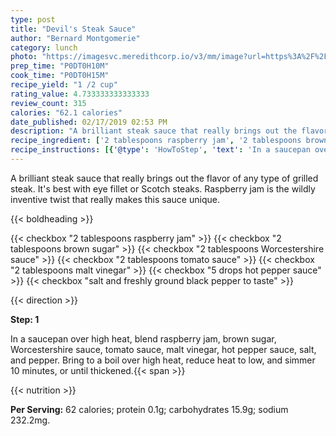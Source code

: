```yaml
---
type: post
title: "Devil's Steak Sauce"
author: "Bernard Montgomerie"
category: lunch
photo: "https://imagesvc.meredithcorp.io/v3/mm/image?url=https%3A%2F%2Fimages.media-allrecipes.com%2Fuserphotos%2F1022911.jpg"
prep_time: "P0DT0H10M"
cook_time: "P0DT0H15M"
recipe_yield: "1 /2 cup"
rating_value: 4.733333333333333
review_count: 315
calories: "62.1 calories"
date_published: 02/17/2019 02:53 PM
description: "A brilliant steak sauce that really brings out the flavor of any type of grilled steak. It's best with eye fillet or Scotch steaks. Raspberry jam is the wildly inventive twist that really makes this sauce unique."
recipe_ingredient: ['2 tablespoons raspberry jam', '2 tablespoons brown sugar', '2 tablespoons Worcestershire sauce', '2 tablespoons tomato sauce', '2 tablespoons malt vinegar', '5 drops hot pepper sauce', 'salt and freshly ground black pepper to taste']
recipe_instructions: [{'@type': 'HowToStep', 'text': 'In a saucepan over high heat, blend raspberry jam, brown sugar, Worcestershire sauce, tomato sauce, malt vinegar, hot pepper sauce, salt, and pepper. Bring to a boil over high heat, reduce heat to low, and simmer 10 minutes, or until thickened.\n'}]
---
```


A brilliant steak sauce that really brings out the flavor of any type of grilled steak. It's best with eye fillet or Scotch steaks. Raspberry jam is the wildly inventive twist that really makes this sauce unique. 

{{< boldheading >}}

{{< checkbox "2 tablespoons raspberry jam" >}}
{{< checkbox "2 tablespoons brown sugar" >}}
{{< checkbox "2 tablespoons Worcestershire sauce" >}}
{{< checkbox "2 tablespoons tomato sauce" >}}
{{< checkbox "2 tablespoons malt vinegar" >}}
{{< checkbox "5 drops hot pepper sauce" >}}
{{< checkbox "salt and freshly ground black pepper to taste" >}}


{{< direction >}}

**Step: 1**

In a saucepan over high heat, blend raspberry jam, brown sugar, Worcestershire sauce, tomato sauce, malt vinegar, hot pepper sauce, salt, and pepper. Bring to a boil over high heat, reduce heat to low, and simmer 10 minutes, or until thickened.{{< span >}}

{{< nutrition >}}

**Per Serving:** 62 calories; protein 0.1g; carbohydrates 15.9g; sodium 232.2mg.
